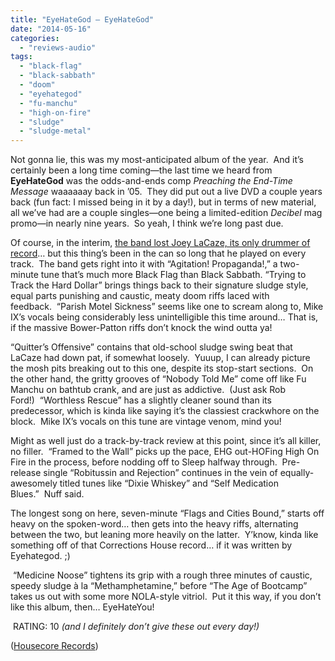 ```yaml
---
title: "EyeHateGod – EyeHateGod"
date: "2014-05-16"
categories: 
  - "reviews-audio"
tags: 
  - "black-flag"
  - "black-sabbath"
  - "doom"
  - "eyehategod"
  - "fu-manchu"
  - "high-on-fire"
  - "sludge"
  - "sludge-metal"
---
```


Not gonna lie, this was my most-anticipated album of the year.  And it’s certainly been a long time coming—the last time we heard from **EyeHateGod** was the odds-and-ends comp _Preaching the End-Time Message_ waaaaaay back in ’05.  They did put out a live DVD a couple years back (fun fact: I missed being in it by a day!), but in terms of new material, all we’ve had are a couple singles—one being a limited-edition _Decibel_ mag promo—in nearly nine years.  So yeah, I think we’re long past due.

Of course, in the interim, [the band lost Joey LaCaze, its only drummer of record](http://www.earsplitcompound.com/site/2013/08/28/eyehategods-joseph-m-lacaze-passes-on/)… but this thing’s been in the can so long that he played on every track.  The band gets right into it with “Agitation! Propaganda!,” a two-minute tune that’s much more Black Flag than Black Sabbath. “Trying to Track the Hard Dollar” brings things back to their signature sludge style, equal parts punishing and caustic, meaty doom riffs laced with feedback.  “Parish Motel Sickness” seems like one to scream along to, Mike IX’s vocals being considerably less unintelligible this time around… That is, if the massive Bower-Patton riffs don’t knock the wind outta ya!

“Quitter’s Offensive” contains that old-school sludge swing beat that LaCaze had down pat, if somewhat loosely.  Yuuup, I can already picture the mosh pits breaking out to this one, despite its stop-start sections.  On the other hand, the gritty grooves of “Nobody Told Me” come off like Fu Manchu on bathtub crank, and are just as addictive.  (Just ask Rob Ford!)  “Worthless Rescue” has a slightly cleaner sound than its predecessor, which is kinda like saying it’s the classiest crackwhore on the block.  Mike IX’s vocals on this tune are vintage venom, mind you!

Might as well just do a track-by-track review at this point, since it’s all killer, no filler.  “Framed to the Wall” picks up the pace, EHG out-HOFing High On Fire in the process, before nodding off to Sleep halfway through.  Pre-release single “Robitussin and Rejection” continues in the vein of equally-awesomely titled tunes like “Dixie Whiskey” and “Self Medication Blues.”  Nuff said.

The longest song on here, seven-minute “Flags and Cities Bound,” starts off heavy on the spoken-word… then gets into the heavy riffs, alternating between the two, but leaning more heavily on the latter.  Y’know, kinda like something off of that Corrections House record… if it was written by Eyehategod. ;)

 “Medicine Noose” tightens its grip with a rough three minutes of caustic, speedy sludge à la “Methamphetamine,” before “The Age of Bootcamp” takes us out with some more NOLA-style vitriol.  Put it this way, if you don’t like this album, then… EyeHateYou!

 RATING: 10 _(and I definitely don’t give these out every day!)_

([Housecore Records](http://www.thehousecorerecords.com/))
